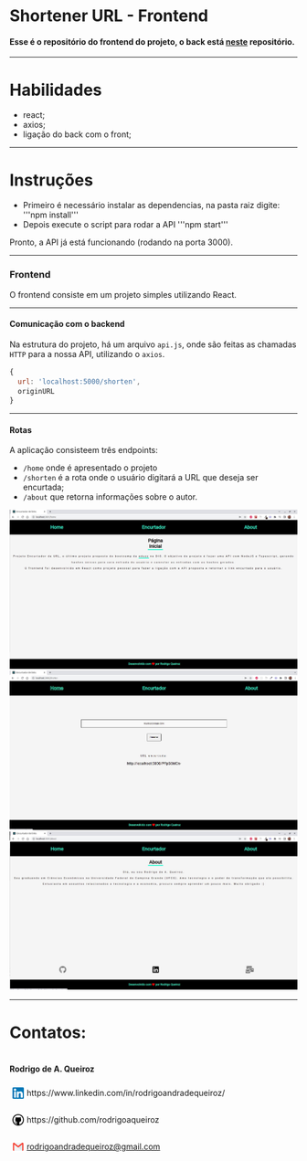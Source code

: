 # Shortener URL - Frontend

#### Esse é o repositório do frontend do projeto, o back está [neste](https://github.com/rodrigoaqueiroz/url-shortener-backend) repositório.

--- 

# Habilidades

  - react;
  - axios;
  - ligação do back com o front;

--- 

# Instruções

 - Primeiro é necessário instalar as dependencias, na pasta raiz digite:
  '''npm install'''
 - Depois execute o script para rodar a API
 '''npm start'''

  Pronto, a API já está funcionando (rodando na porta 3000). 

---

### Frontend

O frontend consiste em um projeto simples utilizando React.

---

#### Comunicação com o backend

Na estrutura do projeto, há um arquivo `api.js`, onde são feitas as chamadas `HTTP` para a nossa API, utilizando o `axios`.

```javascript
{
  url: 'localhost:5000/shorten',
  originURL
}
```
---

#### Rotas

A aplicação consisteem três endpoints:
  - `/home` onde é apresentado o projeto 
  - `/shorten` é a rota onde o usuário digitará a URL que deseja ser encurtada;
  - `/about` que retorna informações sobre o autor.

<img src="./src/public/images/home.jpg" width="600px" >
<img src="./src/public/images/shorten.jpg" width="600px" >
<img src="./src/public/images/about.jpg" width="600px" >

---

# Contatos:

<div style="display: flex; align-items: center; justify-content: space-between;">
  <div>
    <h4> Rodrigo de A. Queiroz </h4>
  <div style="display: flex; align-items: center;">
    <img src="./src/public/images/linkedin-logo.png" alt="linkedin-logo" style="width:20px; padding: 5px"/>  https://www.linkedin.com/in/rodrigoandradequeiroz/
  </div>
  <br/>
  <div style="display: flex;align-items: center;">
    <img src="./src/public/images/github-logo.png" alt="github-logo" style="width:20px; padding: 5px"/> https://github.com/rodrigoaqueiroz
  </div>
  <br/>
  <div style="display: flex;align-items: center;">
    <img src="./src/public/images/email-logo.png" alt="email-logo" style= 'width:20px; padding: 5px'/></img>
    <a href="mailto:rodrigoandradequeiroz@gmail.com">rodrigoandradequeiroz@gmail.com</a>
  </div>
<br/>